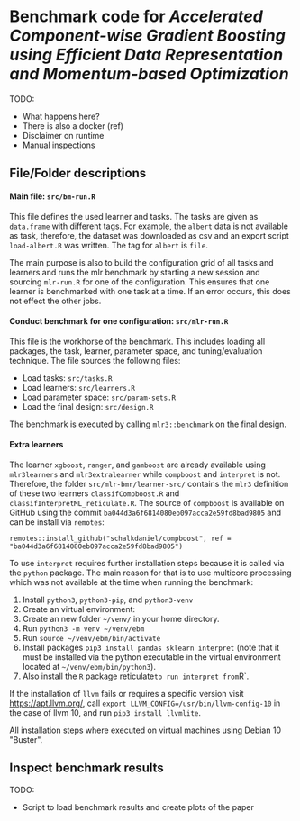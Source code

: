 # Benchmark code for _Accelerated Component-wise Gradient Boosting using Efficient Data Representation and Momentum-based Optimization_

TODO:
- What happens here?
- There is also a docker (ref)
- Disclaimer on runtime
- Manual inspections

## File/Folder descriptions

#### Main file: `src/bm-run.R`

This file defines the used learner and tasks. The tasks are given as `data.frame` with different tags.
For example, the `albert` data is not available as task, therefore, the dataset was downloaded as
csv and an export script `load-albert.R` was written. The tag for `albert` is `file`.

The main purpose is also to build the configuration grid of all tasks and learners and runs the mlr benchmark
by starting a new session and sourcing `mlr-run.R` for one of the configuration. This ensures that one learner
is benchmarked with one task at a time. If an error occurs, this does not effect the other jobs.

#### Conduct benchmark for one configuration: `src/mlr-run.R`

This file is the workhorse of the benchmark. This includes loading all packages, the task, learner, parameter space,
and tuning/evaluation technique. The file sources the following files:
- Load tasks: `src/tasks.R`
- Load learners: `src/learners.R`
- Load parameter space: `src/param-sets.R`
- Load the final design: `src/design.R`

The benchmark is executed by calling `mlr3::benchmark` on the final design.

#### Extra learners

The learner `xgboost`, `ranger`, and `gamboost` are already available using `mlr3learners` and `mlr3extralearner` while
`compboost` and `interpret` is not. Therefore, the folder `src/mlr-bmr/learner-src/` contains the `mlr3` definition of these
two learners `classifCompboost.R` and `classifInterpretML_reticulate.R`. The source of `compboost` is available on GitHub
using the commit `ba044d3a6f6814080eb097acca2e59fd8bad9805` and can be install via `remotes`:
```
remotes::install_github("schalkdaniel/compboost", ref = "ba044d3a6f6814080eb097acca2e59fd8bad9805")
```

To use `interpret` requires further installation steps because it is called via the `python` package. The main reason for that is to use multicore processing which was not available at the time when running the benchmark:
1. Install `python3`, `python3-pip`, and `python3-venv`
2. Create an virtual environment:
  1. Create an new folder `~/venv/` in your home directory.
  2. Run `python3 -m venv ~/venv/ebm`
3. Run `source ~/venv/ebm/bin/activate`
4. Install packages `pip3 install pandas sklearn interpret` (note that it must be installed via the python executable in the virtual environment located at `~/venv/ebm/bin/python3`).
5. Also install the `R` package reticulate` to run interpret from `R`.

If the installation of `llvm` fails or requires a specific version visit https://apt.llvm.org/, call
`export LLVM_CONFIG=/usr/bin/llvm-config-10` in the case of llvm 10, and run `pip3 install llvmlite`.

All installation steps where executed on virtual machines using Debian 10 "Buster".

## Inspect benchmark results

TODO:
- Script to load benchmark results and create plots of the paper

